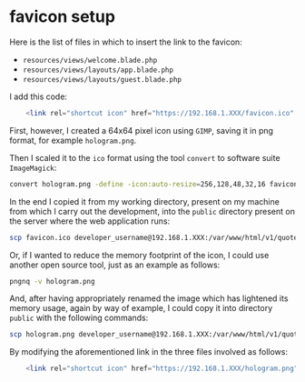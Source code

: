 # favicon setup

Here is the list of files in which to insert the link to the favicon: 

* `resources/views/welcome.blade.php`
* `resources/views/layouts/app.blade.php`
* `resources/views/layouts/guest.blade.php`

I add this code:

```php
    <link rel="shortcut icon" href="https://192.168.1.XXX/favicon.ico" type="image/x-icon">
```

First, however, I created a 64x64 pixel icon using `GIMP`, saving it in png format, for example `hologram.png`.

Then I scaled it to the `ico` format using the tool `convert` to software suite `ImageMagick`:

```bash
convert hologram.png -define -icon:auto-resize=256,128,48,32,16 favicon.ico
```

In the end I copied it from my working directory, present on my machine from which I carry out the development, into the `public` directory present on the server where the web application runs:

```bash
scp favicon.ico developer_username@192.168.1.XXX:/var/www/html/v1/quotes/public
```

Or, if I wanted to reduce the memory footprint of the icon, I could use another open source tool, just as an example as follows:

```bash
pngnq -v hologram.png
```

And, after having appropriately renamed the image which has lightened its memory usage, again by way of example, I could copy it into directory `public` with the following commands:

```bash
scp hologram.png developer_username@192.168.1.XXX:/var/www/html/v1/quotes/public
```

By modifying the aforementioned link in the three files involved as follows:

```php
    <link rel="shortcut icon" href="https://192.168.1.XXX/hologram.png" type="image/png">
```
